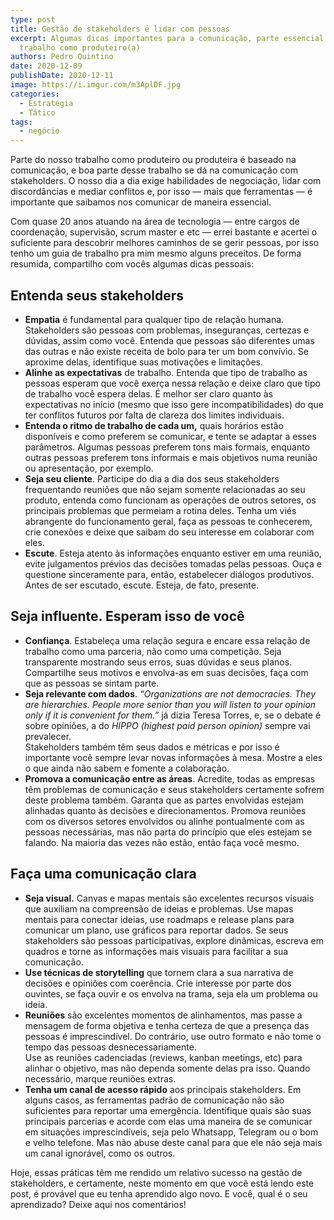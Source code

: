 ```yaml
---
type: post
title: Gestão de stakeholders é lidar com pessoas
excerpt: Algumas dicas importantes para a comunicação, parte essencial do nosso
  trabalho como produteiro(a)
authors: Pedro Quintino
date: 2020-12-09
publishDate: 2020-12-11
image: https://i.imgur.com/m3AplDF.jpg
categories:
  - Estratégia
  - Tático
tags:
  - negócio
---
```



Parte do nosso trabalho como produteiro ou produteira é baseado na comunicação, e boa parte desse trabalho se dá na comunicação com stakeholders. O nosso dia a dia exige habilidades de negociação, lidar com discordâncias e mediar conflitos e, por isso — mais que ferramentas — é importante que saibamos nos comunicar de maneira essencial.

Com quase 20 anos atuando na área de tecnologia — entre cargos de coordenação, supervisão, scrum master e etc — errei bastante e acertei o suficiente para descobrir melhores caminhos de se gerir pessoas, por isso tenho um guia de trabalho pra mim mesmo alguns preceitos. De forma resumida, compartilho com vocês algumas dicas pessoais:

## **Entenda seus stakeholders**

* **Empatia** é fundamental para qualquer tipo de relação humana. Stakeholders são pessoas com problemas, inseguranças, certezas e dúvidas, assim como você. Entenda que pessoas são diferentes umas das outras e não existe receita de bolo para ter um bom convívio. Se aproxime delas, identifique suas motivações e limitações.
* **Alinhe as expectativas** de trabalho. Entenda que tipo de trabalho as pessoas esperam que você exerça nessa relação e deixe claro que tipo de trabalho você espera delas. É melhor ser claro quanto às expectativas no início (mesmo que isso gere incompatibilidades) do que ter conflitos futuros por falta de clareza dos limites individuais.
* **Entenda o ritmo de trabalho de cada um,** quais horários estão disponíveis e como preferem se comunicar, e tente se adaptar a esses parâmetros. Algumas pessoas preferem tons mais formais, enquanto outras pessoas preferem tons informais e mais objetivos numa reunião ou apresentação, por exemplo.
* **Seja seu cliente**. Participe do dia a dia dos seus stakeholders frequentando reuniões que não sejam somente relacionadas ao seu produto, entenda como funcionam as operações de outros setores, os principais problemas que permeiam a rotina deles. Tenha um viés abrangente do funcionamento geral, faça as pessoas te conhecerem, crie conexões e deixe que saibam do seu interesse em colaborar com eles.
* **Escute**. Esteja atento às informações enquanto estiver em uma reunião, evite julgamentos prévios das decisões tomadas pelas pessoas. Ouça e questione sinceramente para, então, estabelecer diálogos produtivos. Antes de ser escutado, escute. Esteja, de fato, presente.

## **Seja influente. Esperam isso de você**

* **Confiança**. Estabeleça uma relação segura e encare essa relação de trabalho como uma parceria, não como uma competição. Seja transparente mostrando seus erros, suas dúvidas e seus planos. Compartilhe seus motivos e envolva-as em suas decisões, faça com que as pessoas se sintam parte.
* **Seja relevante com dados**. *“Organizations are not democracies. They are hierarchies. People more senior than you will listen to your opinion only if it is convenient for them.”* já dizia Teresa Torres, e, se o debate é sobre opiniões, a do *HIPPO (highest paid person opinion)* sempre vai prevalecer.\
  Stakeholders também têm seus dados e métricas e por isso é importante você sempre levar novas informações à mesa. Mostre a eles o que ainda não sabem e fomente a colaboração.
* **Promova a comunicação entre as áreas**. Acredite, todas as empresas têm problemas de comunicação e seus stakeholders certamente sofrem deste problema também. Garanta que as partes envolvidas estejam alinhadas quanto às decisões e direcionamentos. Promova reuniões com os diversos setores envolvidos ou alinhe pontualmente com as pessoas necessárias, mas não parta do princípio que eles estejam se falando. Na maioria das vezes não estão, então faça você mesmo.

## **Faça uma comunicação clara**

* **Seja visual.** Canvas e mapas mentais são excelentes recursos visuais que auxiliam na compreensão de ideias e problemas. Use mapas mentais para conectar ideias, use roadmaps e release plans para comunicar um plano, use gráficos para reportar dados. Se seus stakeholders são pessoas participativas, explore dinâmicas, escreva em quadros e torne as informações mais visuais para facilitar a sua comunicação.
* **Use técnicas de storytelling** que tornem clara a sua narrativa de decisões e opiniões com coerência. Crie interesse por parte dos ouvintes, se faça ouvir e os envolva na trama, seja ela um problema ou ideia.
* **Reuniões** são excelentes momentos de alinhamentos, mas passe a mensagem de forma objetiva e tenha certeza de que a presença das pessoas é imprescindível. Do contrário, use outro formato e não tome o tempo das pessoas desnecessariamente.\
  Use as reuniões cadenciadas (reviews, kanban meetings, etc) para alinhar o objetivo, mas não dependa somente delas pra isso. Quando necessário, marque reuniões extras.
* **Tenha um canal de acesso rápido** aos principais stakeholders. Em alguns casos, as ferramentas padrão de comunicação não são suficientes para reportar uma emergência. Identifique quais são suas principais parcerias e acorde com elas uma maneira de se comunicar em situações imprescindíveis, seja pelo Whatsapp, Telegram ou o bom e velho telefone. Mas não abuse deste canal para que ele não seja mais um canal ignorável, como os outros.

Hoje, essas práticas têm me rendido um relativo sucesso na gestão de stakeholders, e certamente, neste momento em que você está lendo este post, é provável que eu tenha aprendido algo novo. E você, qual é o seu aprendizado? Deixe aqui nos comentários!